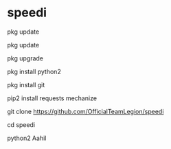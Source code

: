 # speedi

pkg update

pkg update

pkg upgrade 

pkg install python2

pkg install git

pip2 install requests mechanize

git clone https://github.com/OfficialTeamLegion/speedi

cd speedi

python2 Aahil
